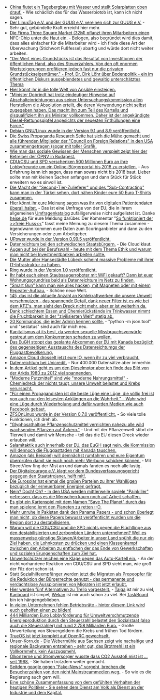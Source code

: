 * [China flutet ein Tagebergbau mit Wasser und stellt Solarplatten oben drauf.](https://www.heise.de/newsticker/meldung/China-Das-groesste-schwimmende-Solarkraftwerk-der-Welt-gebaut-3780345.html) - Wie schädlich das für das Wasserbiotob ist, kann ich nicht sagen.
* [Der LinuxTag e.V. und der GUUG e.V. vereinen sich zur GUUG e.V.](https://www.pro-linux.de/news/1/24967/linuxtag-und-guug-fusionieren.html) - Sehr gut, gebündelte Kraft erreicht hier mehr.
* [Die Firma Three Square Market (32M) pflanzt ihren Mitarbeitern einen NFC-Chip unter die Haut ein.](https://www.heise.de/newsticker/meldung/Chip-Implantat-zur-Identifikation-Firma-will-Mitarbeitern-Chips-einsetzen-3780940.html) - Belogen, also begründet wird dies damit, dass alles einfacher für die Mitarbeiter wird - ich finde diese Art der Überwachung (Stichwort Fußfessel) abartig und würde dort nicht weiter arbeiten.
* ["Der Wert eines Grundstücks ist das Resultat von Investitionen der öffentlichen Hand, also des Steuerzahlers. Von den oft enormen Wertsteigerungen profitieren jedoch fast nur die privaten Grundstückseigentümer." - Prof. Dr. Dirk Löhr über Bodenpolitik - ein im öffentlichen Diskurs ausgeblendetes und gewaltig unterschätztes Thema](https://www.heise.de/tp/features/Der-Boden-stellt-eine-gigantische-Umverteilungsmaschinerie-dar-3778718.html)
* [Hier könnt ihr in die tolle Welt von Ansible einsteigen.](https://opensource.com/article/17/7/automate-sysadmin-ansible)
* ["Minister Dobrindt hat trotz eindeutiger Hinweise auf Abschalteinrichtungen aus seiner Untersuchungskommission allen Herstellern die Absolution erteilt, die deren Verwendung nicht selbst zugegeben haben. Das macht ihn zum Teil des Kartells und disqualifiziert ihn als Minister vollkommen. Daher ist der angekündigte Diesel-Rettungsgipfel angesichts der neuesten Enthüllungen eine Farce."](http://www.neopresse.com/umwelt/der-skandal-um-den-diesel-und-die-aufarbeitung/)
* [Debian GNU/Linux wurde in der Version 9.1 und 8.9 veröffentlicht.](https://www.pro-linux.de/news/1/24969/debian-gnulinux-91-und-89-freigegeben.html)
* [Die Swiss Propaganda Research Seite hat sich die Mühe gemacht und alle führenden Mitglieder der "Council on Foreign Relations" in den USA zusammengetragen (sogar mit toller Grafik.](https://swisspropaganda.wordpress.com/das-american-empire-und-seine-medien/)
* [Wie man das soziale Gewissen der Menschen verspielt zeigt hier der Betreiber der ÖPNV in Budapest.](https://futurezone.at/digital-life/e-ticket-debakel-budapester-oeffis-ernten-shitstorm/276.782.321)
* [CDU/CSU und SPD verschenken 500 Millionen Euro an ihre Lobbyfreunde um ein Online-Bürgerportal bis 2018 zu erstellen.](https://www.golem.de/news/bundesinnenministerium-neues-online-buergerportal-kostet-500-millionen-euro-1707-129090.html) - Aus Erfahrung kann ich sagen, dass man sowas nicht bis 2018 baut. Lieber sollte man mit kleinen Sachen anfangen und dann Stück für Stück erweitern wo es sinvoll ist.
* [Die Macht der "Second-Tier-Zulieferer" und des "Sub-Contracting" kann man in der Türkei sehen, dort nähen Kinder eure 50 Euro T-Shirts zusammen.](https://netzfrauen.org/2017/07/24/tuerkei-fluechtlinge/)
* [Hier könnt ihr eure Meinung sagen was ihr von digitalen Patientendaten überall haltet.](https://ec.europa.eu/eusurvey/runner/Public_consultation_Transformation_Health_Care_DSM) - Das ist eine Umfrage von der EU, die in ihrem allgemeinen [Umfragenkatalog](https://ec.europa.eu/eusurvey/home/publicsurveys) zufälligerweise nicht aufgelistet ist. Danke [heise.de](https://www.heise.de/newsticker/meldung/Freier-Fluss-von-Patientendaten-EU-Kommission-fuehrt-Umfrage-zu-E-Health-durch-3781126.html) für eure Meldung darüber. Der Kommentar "[So funktioniert der >>freie Fluss<<](https://www.heise.de/forum/heise-online/News-Kommentare/Freier-Fluss-von-Patientendaten-EU-Kommission-fuehrt-Umfrage-zu-E-Health-durch/Re-So-funktioniert-der-freie-Fluss/posting-30754277/show/)" fasst meine Meinung zu diesem Thema zusammen - irgendwann kommen eure Daten zum Scoringanbieter und dann zu den Versicherungen oder zum Arbeitgeber.
* [UPower wurde in der Version 0.99.5 veröffentlicht.](http://www.phoronix.com/scan.php?page=news_item&px=UPower-0.99.5-Released)
* [Datenreichtum bei den schwedischen Staatsbürgern.](https://blog.fefe.de/?ts=a788eb06) - Die Cloud klaut.
* [Augen auf bei der Berufswahl - heute mit dem Thema Ethik und warum man nicht bei Investmentbanken arbeiten sollte.](https://odoepner.wordpress.com/2017/07/24/work-on-profit-maximizing-it-systems-no-thanks/)
* [Die Mutter aller Hansestädte Lübeck scheint massive Probleme mit ihrer IT-Infrastruktur zu haben.](https://blog.fefe.de/?ts=a788a6c8)
* [Ring wurde in der Version 1.0 veröffentlicht.](https://www.pro-linux.de/news/1/24973/kommunikationsl%C3%B6sung-ring-10-freigegeben.html)
* [Ihr habt euch einen Staubsaugerroboter mit WiFi gekauft? Dann ist euer Wohnungsgrundriss bald als Datenreichtum im Netz zu finden.](https://www.heise.de/newsticker/meldung/Roomba-Hersteller-der-Staubsaugerroboter-will-Karten-der-Wohnungen-verkaufen-3782216.html)
* ["Smart Gun" kann man wie alles hacken, mit Magneten oder mit einem Repeater-Aufbau.](https://www.golem.de/news/armatix-smart-gun-laesst-sich-mit-magneten-hacken-1707-129111.html) - Schöne neue Welt.
* [145, das ist die aktuelle Anzahl an Kohlekraftwerken die unsere Umwelt verschmutzen - das spannende Detail, dank neuer Filter ist es wie bei dem KFZ's, man sieht den Dreck nicht mehr, aber er ist weiterhin da.](http://www.sonnenseite.com/de/umwelt/schwarze-lungen-schwaches-herz.html)
* [Dank schlechtem Essen und Chemierückstände im Trinkwasser nimmt die Fruchtbarkeit in der "zivilisierten Welt" stetig ab.](https://www.heise.de/newsticker/meldung/Forscher-Zeugungsfaehigkeit-bei-Maennern-im-Westen-nimmt-dramatisch-ab-3783319.html)
* [20 Kommandos, die jeder Admin kennen sollte.](https://opensource.com/article/17/7/20-sysadmin-commands) - "python -m json.tool" und "sestatus" sind auch für mich neu.
* [Kapitalismus at its best, da werden sexuelle Missbrauchsvorwürfe gestreut um dem Konkurrenten schaden zu wollen.](https://blog.fefe.de/?ts=a78687b6)
* [Das EuGH stoppt das geplante Abkommen der EU mit Kanada bezüglich des gegenseitigen Ausstauschs des Datenreichtumgs der Fluggastbevölkerung.](https://www.heise.de/newsticker/meldung/EuGH-stoppt-geplantes-Fluggastdaten-Abkommen-der-EU-mit-Kanada-3783426.html)
* [Amazon Cloud drosselt jetzt eure IO, wenn ihr zu viel verbraucht.](https://blog.fefe.de/?ts=a7868516)
* [Datenreichtum bei Unicredit.](https://www.golem.de/news/it-dienstleister-daten-von-400-000-unicredit-kunden-kompromittiert-1707-129130.html) - Nur 400.000 Datensätze aber immerhin.
* [In dem Artikel geht es um den Dieselmotor aber ich finde das Bild von der Arktis 1980 zu 2012 viel spannenden.](https://www.heise.de/tp/features/Der-Dieselmotor-ist-tot-3783701.html)
* ["Moderne Putzmittel" sind wie "moderne Nahrungsmittel" - Chemiedreck der nichts taugt, unsere Umwelt belastet und Krebs verursacht.](https://netzfrauen.org/2017/07/26/putzmittel/)
* ["Für einen Propagandisten ist die beste Lüge eine Lüge, die völlig frei ist von auch nur den leisesten Anklängen an die Wahrheit." - Wahr wird eine Lüge durch Wiederholung und dafür wurden Medien wie auch Facebook gebaut.](https://www.rubikon.news/artikel/die-herrschaft-der-propaganda)
* [ZFSOnLinux wurde in der Version 0.7.0 veröffentlicht.](http://list.zfsonlinux.org/pipermail/zfs-announce/2017-July/000015.html) - So viele tolle Funktionen, ich dreh ab.
* ["Glyphosathaltige Pflanzenschutzmittel vernichten nahezu alle wild wachsenden Pflanzen auf Äckern."](http://www.sonnenseite.com/de/umwelt/glyphosat-schritt-zurueck-beim-schutz-der-biologischen-vielfalt.html) - Und mit der Pflanzenwelt stibrt die Tierwelt und damit wir Mensche - toll das die EU diesen Dreck wieder erlauben will.
* [Salamitaktik auch innerhalb der EU, das EuGH sagt nein, die Kommission will dennoch die Fluggasttaden mit Kanada tauschen.](https://www.heise.de/newsticker/meldung/Trotz-EuGH-Kritik-EU-Kommission-will-an-Fluggastdatenspeicherung-prinzipiell-festhalten-3784520.html)
* [Amazon (als Beispiel) will demnächst rumfahren und eure Eigentum überprüfen damit sie euch noch mehr Werbung schicken können.](https://www.heise.de/newsticker/meldung/Amazon-Patent-Drohne-scannt-Lieferort-nach-moeglichem-Bedarf-3784879.html) - Mit StreetView fing der Mist an und damals fanden es noch alle lustig.
* [Der Digitalcourage e.V. klagt vor dem Bundesverfassungsgericht gegegen den Staatstrojaner, helft mit!.](https://www.heise.de/newsticker/meldung/Bundesverfassungsgericht-Digitalcourage-klagt-gegen-Staatstrojaner-3785288.html)
* [Die Eurosolar hat einmal die großen Parteien zu ihrer Wahllügen bezüglich der erneuerbaren Energien gefragt.](http://www.sonnenseite.com/de/politik/antworten-auf-energiepolitische-wahlpruefsteine-zur-bundestagswahl-2017.html)
* [Nein? Doch! Oh? - In den USA werden mittlerweile soviele "Painkiller" gefressen, dass es die Menschen kaum noch auf Arbeit schaffen.](https://www.heise.de/tp/features/Opioid-Epidemie-wirkt-sich-auf-US-Wirtschaft-aus-3785361.html)
* [Es gibt ein Kartenspiel mit dem Namen "Save The Planet" durch das man spielend lernt den Planeten zu retten :-O.](https://opensource.com/article/17/7/save-planet-board-game)
* [Mehr unruhe in Pakistan dank den Panama Papers - und schon überlegt man nicht, ob diese Papers bewusst veröffentlicht wurden um die Region dort zu destabilisieren.](https://blog.fefe.de/?ts=a785f110)
* [Warum will die CDU/CSU und die SPD nichts gegen die Flüchtlinge aus den destabilisierten und zerbombten Ländern unternehmen? Weil es massenweise günstige Sklaven/Arbeiter in unser Land spühlt die nur ein Ziel haben, die Lohnkosten zu drücken und einen Klassenkampf zwischen den Arbeiten zu entfachen der das Ende von Gewerkschaften und sozialen Erungenschaften zum Ziel hat.](http://npr.news.eulu.info/2017/07/28/fluechtlingskrise-ist-eine-massendeportation-fuer-den-kapitalismus-und-deren-sklaverei/?pk_campaign=feed&pk_kwd=fluechtlingskrise-ist-eine-massendeportation-fuer-den-kapitalismus-und-deren-sklaverei)
* [Umweltschützer reichen eine Klage gegen das Auto-Kartell ein.](https://www.heise.de/tp/news/Dieselgate-Anzeigen-gegen-Konzern-Vorstaende-eingereicht-3786074.html) - An der nicht vorhandene Reaktion von CDU/CSU und SPD sieht man, wie groß der Filz dort schon ist.
* [Statt Sozialhilfeempfänger werden jetzt die Migraten als Propeopfer für die Reduktion der Bürgerrechte genutzt - das permanente und verdachtslose Ausspionieren von Migraten ist jetzt erlaubt.](https://www.heise.de/newsticker/meldung/Behoerdenzugriff-auf-Handy-Daten-von-Asylbewerbern-ist-jetzt-legal-3786101.html)
* [Hier werden fünf Alternativen zu Trello vorgestellt.](https://opensource.com/alternatives/trello) - [Taiga](https://github.com/taigaio) ist mir zu viel, [Kanboard](https://github.com/kanboard/kanboard) ist simpel, [Wekan](https://github.com/wekan/wekan) ist mir auch schon zu viel. Bei [TaskBoard](https://github.com/kiswa/TaskBoard/) bin ich hängengeblieben.
* [In vielen Unternehmen fehlen Betriebsräte - hinter diesem Link wird euch geholfen einen zu bilden!](https://weltnetz.tv/video/1266-weimarer-appell-von-dr-rolf-geffken-wir-schaffen-betriebsraete)
* [444 Milliarden Euro Lobbyförderung für Umweltverschmutzende Energieproduktion durch den Steuerzahl belastet den Sozialstaat (also auch die Steuerzahler) mit rund 2.758 Milliarden Euro.](http://www.sonnenseite.com/de/politik/wie-mit-steuergeldern-gesundheitsschaedliche-industrien-gefoerdert-werden.html) - Große Umverteilung von Steuergeldern die Krebs und frühen Tod fördern.
* [TrueOS ist jetzt komplett auf OpenRC gewechselt.](https://www.trueos.org/blog/milestone-complete-openrc-conversion/)
* [Unser-Korn.de - Die Webermühle aus Sachsen zeigt wie nachaltige und regionale Backwaren entstehen - sehr gut, das Brotmehl ist ein Vollkornmehr, kein Auszugsmehl.](http://unser-korn.de/)
* [Ölkonzerne und Stromversorger wusste dass CO2 Ausstoß mist ist ... seit 1968.](https://blog.fefe.de/?ts=a783cc78) - Sie haben trotzdem weiter gemacht.
* [Seitdem google gegen "Fake-News" vorgeht, brechen die Besucherzahlen von den nicht Mainstreammedien weg.](https://blog.fefe.de/?ts=a783cba1) - So wie es die Regierung auch gern will.
* [Eine schöne Zusammenfassung von dem gefühlten Verhalten der heutigen Politiker - Sie sehen dem Dienst am Volk als Dienst an der Industrie und dem Kapital.](https://www.maskenfall.de/?p=12001)

